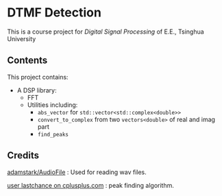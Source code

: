 # DTMF Detection
This is a course project for _Digital Signal Processing_ of E.E., Tsinghua University



## Contents

This project contains:

- A DSP library:
  - FFT
  - Utilities including:
    - `abs_vector` for `std::vector<std::complex<double>>`
    - `convert_to_complex` from two `vectors<double>` of real and imag part
    - `find_peaks`



## Credits

[adamstark/AudioFile](https://github.com/adamstark/AudioFile) : Used for reading wav files.

[user lastchance on cplusplus.com](http://www.cplusplus.com/forum/beginner/219698/) : peak finding algorithm.



